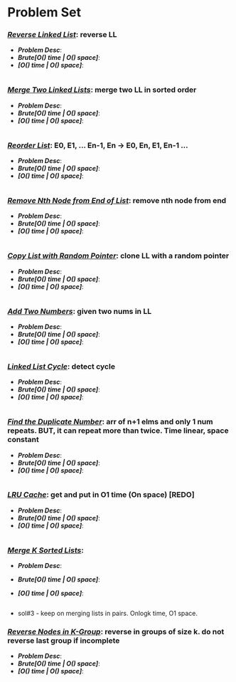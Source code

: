 # Problem Set

### ***[Reverse Linked List](https://leetcode.com/problems/reverse-linked-list/)***: reverse LL
- ***Problem Desc***:
- ***Brute[O() time | O() space]***:
- ***[O() time | O() space]***:
    ```cpp
    ```

### ***[Merge Two Linked Lists](https://leetcode.com/problems/merge-two-sorted-lists/)***: merge two LL in sorted order
- ***Problem Desc***:
- ***Brute[O() time | O() space]***:
- ***[O() time | O() space]***:
    ```cpp
    ```

### ***[Reorder List](https://leetcode.com/problems/reorder-list/)***: E0, E1, … En-1, En → E0, En, E1, En-1 …
- ***Problem Desc***:
- ***Brute[O() time | O() space]***:
- ***[O() time | O() space]***:
    ```cpp
    ```

### ***[Remove Nth Node from End of List](https://leetcode.com/problems/remove-nth-node-from-end-of-list/)***: remove nth node from end
- ***Problem Desc***:
- ***Brute[O() time | O() space]***:
- ***[O() time | O() space]***:
    ```cpp
    ```

### ***[Copy List with Random Pointer](https://leetcode.com/problems/copy-list-with-random-pointer/)***: clone LL with a random pointer
- ***Problem Desc***:
- ***Brute[O() time | O() space]***:
- ***[O() time | O() space]***:
    ```cpp
    ```

### ***[Add Two Numbers](https://leetcode.com/problems/add-two-numbers/)***: given two nums in LL
- ***Problem Desc***:
- ***Brute[O() time | O() space]***:
- ***[O() time | O() space]***:
    ```cpp
    ```

### ***[Linked List Cycle](https://leetcode.com/problems/linked-list-cycle/)***: detect cycle
- ***Problem Desc***:
- ***Brute[O() time | O() space]***:
- ***[O() time | O() space]***:
    ```cpp
    ```

### ***[Find the Duplicate Number](https://leetcode.com/problems/find-the-duplicate-number/)***: arr of n+1 elms and only 1 num repeats. **BUT, it can repeat more than twice**. Time linear, space constant
- ***Problem Desc***:
- ***Brute[O() time | O() space]***:
- ***[O() time | O() space]***:
    ```cpp
    ```

### ***[LRU Cache](https://leetcode.com/problems/lru-cache/)***: get and put in O1 time (On space) **[REDO]**
- ***Problem Desc***:
- ***Brute[O() time | O() space]***:
- ***[O() time | O() space]***:
    ```cpp
    ```   

### ***[Merge K Sorted Lists](https://leetcode.com/problems/merge-k-sorted-lists/)***:
- ***Problem Desc***:
- ***Brute[O() time | O() space]***:
- ***[O() time | O() space]***:
    ```cpp
    ```
    
- sol#3 - keep on merging lists in pairs. Onlogk time, O1 space.

### ***[Reverse Nodes in K-Group](https://leetcode.com/problems/reverse-nodes-in-k-group/)***: reverse in groups of size k. do not reverse last group if incomplete
- ***Problem Desc***:
- ***Brute[O() time | O() space]***:
- ***[O() time | O() space]***:
    ```cpp
    ```
